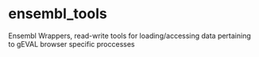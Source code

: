 ensembl_tools
=============

Ensembl Wrappers, read-write tools for loading/accessing data pertaining to gEVAL browser specific proccesses

